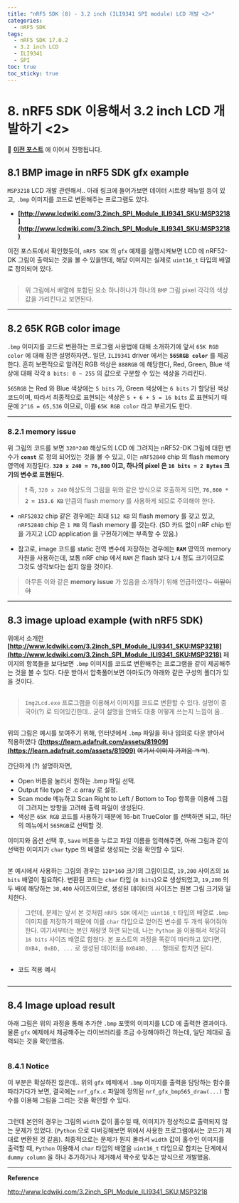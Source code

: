 ```yaml
---
title: "nRF5 SDK (8) - 3.2 inch (ILI9341 SPI module) LCD 개발 <2>"
categories:
  - nRF5 SDK
tags:
  - nRF5 SDK 17.0.2
  - 3.2 inch LCD
  - ILI9341
  - SPI
toc: true
toc_sticky: true
---
```


# 8. nRF5 SDK 이용해서 3.2 inch LCD 개발하기 <2>

📰 **[이전 포스트]([https://1.1.2](https://enidanny.github.io/nrf5%20sdk/nrf5sdk-ili9341/))** 에 이어서 진행됩니다.

## 8.1 BMP image in nRF5 SDK gfx example

`MSP3218` LCD 개발 관련해서.. 아래 링크에 들어가보면 데이터 시트랑 매뉴얼 등이 있고, `.bmp` 이미지를 코드로 변환해주는 프로그램도 있다.

* **[http://www.lcdwiki.com/3.2inch_SPI_Module_ILI9341_SKU:MSP3218](http://www.lcdwiki.com/3.2inch_SPI_Module_ILI9341_SKU:MSP3218)**

이전 포스트에서 확인했듯이, `nRF5 SDK` 의 `gfx` 예제를 실행시켜보면 LCD 에 nRF52-DK 그림이 출력되는 것을 볼 수 있을텐데, 해당 이미지는 실제로 `uint16_t` 타입의 배열로 정의되어 있다.

<figure style="width: 100%" class="align-center">
  <img src="{{ site.url }}{{ site.baseurl }}/assets/images/sdk-lcd-fig5.png" alt="">
</figure>

>위 그림에서 배열에 포함된 요소 하나하나가 하나의 `BMP` 그림 pixel 각각의 색상 값을 가리킨다고 보면된다.

---

## 8.2 65K RGB color image

`.bmp` 이미지를 코드로 변환하는 프로그램 사용법에 대해 소개하기에 앞서 `65K RGB color` 에 대해 잠깐 설명하자면.. 일단, `ILI9341` driver 에서는 **`565RGB color`** 를 제공한다. 흔히 보편적으로 알려진 RGB 색상은 `888RGB` 에 해당한다, Red, Green, Blue 색상에 대해 각각 `8 bits: 0 ~ 255` 의 값으로 구분할 수 있는 색상을 가리킨다.

`565RGB` 는 Red 와 Blue 색상에는 `5 bits` 가, Green 색상에는 `6 bits` 가 할당된 색상 코드이며, 따라서 최종적으로 표현되는 색상은 `5 + 6 + 5 = 16 bits` 로 표현되기 때문에 `2^16 = 65,536` 이므로, 이를 `65K RGB color` 라고 부르기도 한다.

---

### 8.2.1 memory issue

위 그림의 코드를 보면 `320*240` 해상도의 LCD 에 그려지는 nRF52-DK 그림에 대한 변수가 **`const`** 로 정의 되어있는 것을 볼 수 있고, 이는 `nRF52840` chip 의 flash memory 영역에 저장된다. **`320 x 240 = 76,800` 이고, 하나의 pixel 은 `16 bits = 2 Bytes` 크기의 변수로 표현된다.**

>❗ 즉, `320 x 240` 해상도의 그림을 위와 같은 방식으로 호출하게 되면, **`76,800 * 2 = 153.6 KB`** 만큼의 flash memory 를 사용하게 되므로 주의해야 한다.

* `nRF52832` chip 같은 경우에는 최대 `512 KB` 의 flash memory 를 갖고 있고, `nRF52840` chip 은 `1 MB` 의 flash memory 를 갖는다. (SD 카드 없이 nRF chip 만을 가지고 LCD application 을 구현하기에는 부족할 수 있음.)

* 참고로, image 코드를 static 전역 변수에 저장하는 경우에는 **`RAM`** 영역의 memory 자원을 사용하는데, 보통 nRF chip 에서 `RAM` 은 flash 보다 `1/4` 정도 크기이므로 그것도 생각보다는 쉽지 않을 것이다.

>아무튼 이와 같은 **memory issue** 가 있음을 소개하기 위해 언급하였다~ ~~이말이야~~

---

## 8.3 image upload example (with nRF5 SDK)

위에서 소개한 **[http://www.lcdwiki.com/3.2inch_SPI_Module_ILI9341_SKU:MSP3218](http://www.lcdwiki.com/3.2inch_SPI_Module_ILI9341_SKU:MSP3218)** 페이지의 항목들을 보다보면 `.bmp` 이미지를 코드로 변환해주는 프로그램을 같이 제공해주는 것을 볼 수 있다. 다운 받아서 압축풀어보면 아마도(?) 아래와 같은 구성의 폴더가 있을 것이다.

<figure style="width: 100%" class="align-center">
  <img src="{{ site.url }}{{ site.baseurl }}/assets/images/sdk-lcd-fig6.png" alt="">
</figure>

>`Img2Lcd.exe` 프로그램을 이용해서 이미지를 코드로 변환할 수 있다. 설명이 중국어(?) 로 되어있긴한데.. 굳이 설명을 안봐도 대충 어떻게 쓰는지 느낌이 옴..

<figure style="width: 100%" class="align-center">
  <img src="{{ site.url }}{{ site.baseurl }}/assets/images/sdk-lcd-fig7.png" alt="">
</figure>

위의 그림은 예시를 보여주기 위해, 인터넷에서 `.bmp` 파일을 하나 임의로 다운 받아서 적용하였다 (**[https://learn.adafruit.com/assets/81909](https://learn.adafruit.com/assets/81909)** ~~여기서 이미지 가져옴 ㅋㅋ~~). 

간단하게 (?) 설명하자면,

* Open 버튼을 눌러서 원하는 .bmp 파일 선택.
* Output file type 은 .c array 로 설정.
* Scan mode 메뉴하고 Scan Right to Left / Bottom to Top 항목을 이용해 그림이 그려지는 방향을 고려해 출력 파일이 생성된다.
* 색상은 `65K RGB` 코드를 사용하기 때문에 16-bit TrueColor 를 선택하면 되고, 하단의 메뉴에서 `565RGB`로 선택할 것.

이미지와 옵션 선택 후, `Save` 버튼을 누르고 파일 이름을 입력해주면, 아래 그림과 같이 선택한 이미지가 `char` type 의 배열로 생성되는 것을 확인할 수 있다.

<figure style="width: 100%" class="align-center">
  <img src="{{ site.url }}{{ site.baseurl }}/assets/images/sdk-lcd-fig8.png" alt="">
</figure>

본 예시에서 사용하는 그림의 경우는 `120*160` 크기의 그림이므로, `19,200` 사이즈의 `16 bits` 배열이 필요하다. 변환된 코드는 `char` 타입 (`8 bits`)으로 생성되었고, `19,200` 의 두 배에 해당하는 `38,400` 사이즈이므로, 생성된 데이터의 사이즈는 원본 그림 크기와 일치한다. 

>그런데, 문제는 앞서 본 것처럼 `nRF5 SDK` 에서는 `uint16_t` 타입의 배열로 `.bmp` 이미지를 저장하기 때문에 이를 `char` 타입으로 얻어진 변수를 두 개씩 묶어줘야 한다. 여기서부터는 본인 재량껏 하면 되는데, 나는 `Python` 을 이용해서 적당히 `16 bits` 사이즈 배열로 합쳤다. 본 포스트의 과정을 똑같이 따라하고 있다면, `0XB4, 0xBD, ...` 로 생성된 데이터를 `0XB4BD, ...` 형태로 합치면 된다.

<figure style="width: 100%" class="align-center">
  <img src="{{ site.url }}{{ site.baseurl }}/assets/images/sdk-lcd-fig9.png" alt="">
</figure>

* 코드 적용 예시

<figure style="width: 100%" class="align-center">
  <img src="{{ site.url }}{{ site.baseurl }}/assets/images/sdk-lcd-fig10.png" alt="">
</figure>

---

## 8.4 Image upload result

아래 그림은 위의 과정을 통해 추가한 `.bmp` 포맷의 이미지를 LCD 에 출력한 결과이다. 물론 `gfx` 예제에서 제공해주는 라이브러리를 조금 수정해야하긴 하는데, 일단 제대로 출력되는 것을 확인했음.

<figure style="width: 80%" class="align-center">
  <img src="{{ site.url }}{{ site.baseurl }}/assets/images/sdk-lcd-fig11.png" alt="">
</figure>


### 8.4.1 Notice

이 부분은 확실하진 않은데.. 위의 `gfx` 예제에서 `.bmp` 이미지를 출력을 담당하는 함수를 따라가다가 보면, 결국에는 `nrf_gfx.c` 파일에 정의된 `nrf_gfx_bmp565_draw(...)` 함수를 이용해 그림을 그리는 것을 확인할 수 있다.

<figure style="width: 100%" class="align-center">
  <img src="{{ site.url }}{{ site.baseurl }}/assets/images/sdk-lcd-fig12.png" alt="">
</figure>

그런데 본인의 경우는 그림의 `width` 값이 홀수일 때, 이미지가 정상적으로 출력되지 않는 문제가 있었다. (`Python` 으로 디버깅해보면 위에서 사용한 프로그램에서는 코드가 제대로 변환된 것 같음). 최종적으로는 문제가 뭔지 몰라서 `width` 값이 홀수인 이미지를 출력할 때, `Python` 이용해서 `char` 타입의 배열을 `uint16_t` 타입으로 합치는 단계에서 `dummy column` 을 하나 추가하거나 제거해서 짝수로 맞추는 방식으로 개발했음.

---

**Reference**

http://www.lcdwiki.com/3.2inch_SPI_Module_ILI9341_SKU:MSP3218